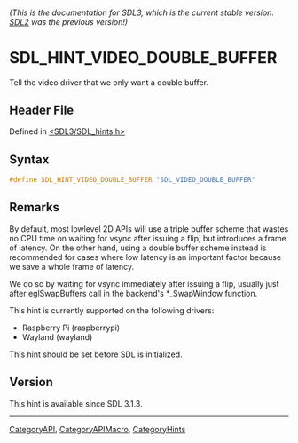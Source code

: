 ###### (This is the documentation for SDL3, which is the current stable version. [SDL2](https://wiki.libsdl.org/SDL2/) was the previous version!)
# SDL_HINT_VIDEO_DOUBLE_BUFFER

Tell the video driver that we only want a double buffer.

## Header File

Defined in [<SDL3/SDL_hints.h>](https://github.com/libsdl-org/SDL/blob/main/include/SDL3/SDL_hints.h)

## Syntax

```c
#define SDL_HINT_VIDEO_DOUBLE_BUFFER "SDL_VIDEO_DOUBLE_BUFFER"
```

## Remarks

By default, most lowlevel 2D APIs will use a triple buffer scheme that
wastes no CPU time on waiting for vsync after issuing a flip, but
introduces a frame of latency. On the other hand, using a double buffer
scheme instead is recommended for cases where low latency is an important
factor because we save a whole frame of latency.

We do so by waiting for vsync immediately after issuing a flip, usually
just after eglSwapBuffers call in the backend's *_SwapWindow function.

This hint is currently supported on the following drivers:

- Raspberry Pi (raspberrypi)
- Wayland (wayland)

This hint should be set before SDL is initialized.

## Version

This hint is available since SDL 3.1.3.

----
[CategoryAPI](CategoryAPI), [CategoryAPIMacro](CategoryAPIMacro), [CategoryHints](CategoryHints)

